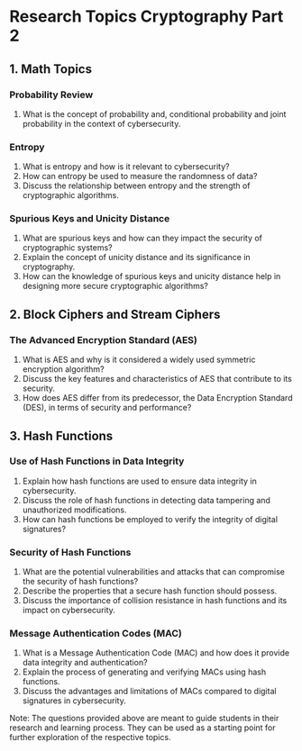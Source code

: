 # Research Topics Cryptography Part 2

## 1. Math Topics

### Probability Review
1. What is the concept of probability and, conditional probability and joint probability in the context of cybersecurity.

### Entropy
1. What is entropy and how is it relevant to cybersecurity?
2. How can entropy be used to measure the randomness of data?
3. Discuss the relationship between entropy and the strength of cryptographic algorithms.

### Spurious Keys and Unicity Distance
1. What are spurious keys and how can they impact the security of cryptographic systems?
2. Explain the concept of unicity distance and its significance in cryptography.
3. How can the knowledge of spurious keys and unicity distance help in designing more secure cryptographic algorithms?

## 2. Block Ciphers and Stream Ciphers

### The Advanced Encryption Standard (AES)
1. What is AES and why is it considered a widely used symmetric encryption algorithm?
2. Discuss the key features and characteristics of AES that contribute to its security.
3. How does AES differ from its predecessor, the Data Encryption Standard (DES), in terms of security and performance?

## 3. Hash Functions

### Use of Hash Functions in Data Integrity
1. Explain how hash functions are used to ensure data integrity in cybersecurity.
2. Discuss the role of hash functions in detecting data tampering and unauthorized modifications.
3. How can hash functions be employed to verify the integrity of digital signatures?

### Security of Hash Functions
1. What are the potential vulnerabilities and attacks that can compromise the security of hash functions?
2. Describe the properties that a secure hash function should possess.
3. Discuss the importance of collision resistance in hash functions and its impact on cybersecurity.

### Message Authentication Codes (MAC)
1. What is a Message Authentication Code (MAC) and how does it provide data integrity and authentication?
2. Explain the process of generating and verifying MACs using hash functions.
3. Discuss the advantages and limitations of MACs compared to digital signatures in cybersecurity.

Note: The questions provided above are meant to guide students in their research and learning process. They can be used as a starting point for further exploration of the respective topics.


```python

```
